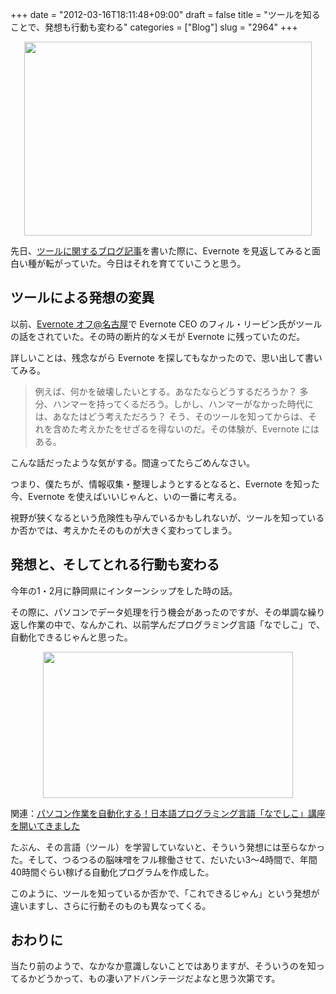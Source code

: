 +++
date = "2012-03-16T18:11:48+09:00"
draft = false
title = "ツールを知ることで、発想も行動も変わる"
categories = ["Blog"]
slug = "2964"
+++

<img style="display:block; margin-left:auto; margin-right:auto;" src="/images/2012/03/2964_1.png" border="0" width="460" height="310" />

先日、<a href="http://rakuishi.com/think/2884/" target="_blank">ツールに関するブログ記事</a>を書いた際に、Evernote を見返してみると面白い種が転がっていた。今日はそれを育てていこうと思う。

<h2>ツールによる発想の変異</h2>

以前、<a href="http://rakuishi.com/event/1288/" target="_blank">Evernote オフ@名古屋</a>で Evernote CEO のフィル・リービン氏がツールの話をされていた。その時の断片的なメモが Evernote に残っていたのだ。

詳しいことは、残念ながら Evernote を探してもなかったので、思い出して書いてみる。

<blockquote><p>例えば、何かを破壊したいとする。あなたならどうするだろうか？ 多分、ハンマーを持ってくるだろう。しかし、ハンマーがなかった時代には、あなたはどう考えただろう？ そう、そのツールを知ってからは、それを含めた考えかたをせざるを得ないのだ。その体験が、Evernote にはある。</p></blockquote>

こんな話だったような気がする。間違ってたらごめんなさい。

つまり、僕たちが、情報収集・整理しようとするとなると、Evernote を知った今、Evernote を使えばいいじゃんと、いの一番に考える。

視野が狭くなるという危険性も孕んでいるかもしれないが、ツールを知っているか否かでは、考えかたそのものが大きく変わってしまう。

<h2>発想と、そしてとれる行動も変わる</h2>

今年の1・2月に静岡県にインターンシップをした時の話。

その際に、パソコンでデータ処理を行う機会があったのですが、その単調な繰り返し作業の中で、なんかこれ、以前学んだプログラミング言語「なでしこ」で、自動化できるじゃんと思った。

<img style="display:block; margin-left:auto; margin-right:auto;" src="/images/2012/02/2964_2.jpeg" border="0" width="400" height="234" />

関連：<a href="http://rakuishi.com/windows/2580/" target="_blank">パソコン作業を自動化する！日本語プログラミング言語「なでしこ」講座を開いてきました</a>

たぶん、その言語（ツール）を学習していないと、そういう発想には至らなかった。そして、つるつるの脳味噌をフル稼働させて、だいたい3〜4時間で、年間40時間ぐらい稼げる自動化プログラムを作成した。

このように、ツールを知っているか否かで、「これできるじゃん」という発想が違いますし、さらに行動そのものも異なってくる。

<h2>おわりに</h2>

当たり前のようで、なかなか意識しないことではありますが、そういうのを知ってるかどうかって、もの凄いアドバンテージだよなと思う次第です。
